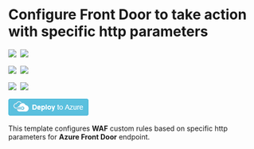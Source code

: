 # Configure Front Door to take action with specific http parameters 

<IMG SRC="https://azurequickstartsservice.blob.core.windows.net/badges/201-front-door-waf-http-params/PublicLastTestDate.svg" />&nbsp;
<IMG SRC="https://azurequickstartsservice.blob.core.windows.net/badges/201-front-door-waf-http-params/PublicDeployment.svg" />&nbsp;

<IMG SRC="https://azurequickstartsservice.blob.core.windows.net/badges/201-front-door-waf-http-params/FairfaxLastTestDate.svg" />&nbsp;
<IMG SRC="https://azurequickstartsservice.blob.core.windows.net/badges/201-front-door-waf-http-params/FairfaxDeployment.svg" />&nbsp;

<IMG SRC="https://azurequickstartsservice.blob.core.windows.net/badges/201-front-door-waf-http-params/BestPracticeResult.svg" />&nbsp;
<IMG SRC="https://azurequickstartsservice.blob.core.windows.net/badges/201-front-door-waf-http-params/CredScanResult.svg" />&nbsp;

<a href="https://portal.azure.com/#create/Microsoft.Template/uri/https%3A%2F%2Fraw.githubusercontent.com%2FAzure%2Fazure-quickstart-templates%2Fmaster%2F201-front-door-waf-http-params%2Fazuredeploy.json" target="_blank">
    <img src="https://raw.githubusercontent.com/Azure/azure-quickstart-templates/master/1-CONTRIBUTION-GUIDE/images/deploytoazure.png"/>
</a>

This template configures **WAF** custom rules based on specific http parameters for **Azure Front Door** endpoint.
